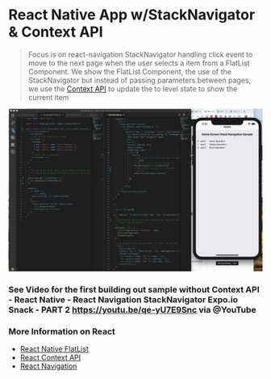 # React Native App w/StackNavigator & Context API

>Focus is on react-navigation StackNavigator handling click event to move to the next page when the user selects a item from a 
FlatList Component. We show the FlatList Component, the use of the StackNavigator but instead of passing parameters between pages,
we use the [Context API](https://reactjs.org/docs/context.html) to update the to level state to show the current item

![](https://github.com/aaronksaunders/hello-world-v3-stacknavigator-context-api/blob/master/readme.images/Screen%20Shot%202018-10-16%20at%2011.30.48%20AM.png)

### See Video for the first building out sample without Context API - React Native - React Navigation StackNavigator Expo.io Snack - PART 2 https://youtu.be/qe-yU7E9Snc via @YouTube

### More Information on React
- [React Native FlatList](https://facebook.github.io/react-native/docs/flatlist)
- [React Context API](https://reactjs.org/docs/context.html)
- [React Navigation](https://reactnavigation.org/)
